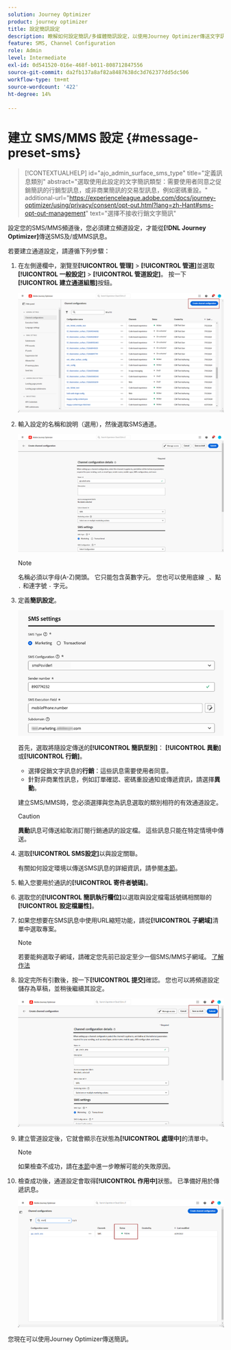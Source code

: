 ```yaml
---
solution: Journey Optimizer
product: journey optimizer
title: 設定簡訊設定
description: 瞭解如何設定簡訊/多媒體簡訊設定，以使用Journey Optimizer傳送文字訊息
feature: SMS, Channel Configuration
role: Admin
level: Intermediate
exl-id: 0d541520-016e-468f-b011-808712847556
source-git-commit: da2fb137a8af82a8487638dc3d762377dd5dc506
workflow-type: tm+mt
source-wordcount: '422'
ht-degree: 14%

---
```


# 建立 SMS/MMS 設定 {#message-preset-sms}

>[!CONTEXTUALHELP]
>id="ajo_admin_surface_sms_type"
>title="定義訊息類別"
>abstract="選取使用此設定的文字簡訊類型：需要使用者同意之促銷簡訊的行銷型訊息，或非商業簡訊的交易型訊息，例如密碼重設。"
>additional-url="https://experienceleague.adobe.com/docs/journey-optimizer/using/privacy/consent/opt-out.html?lang=zh-Hant#sms-opt-out-management" text="選擇不接收行銷文字簡訊"

設定您的SMS/MMS頻道後，您必須建立頻道設定，才能從&#x200B;**[!DNL Journey Optimizer]**&#x200B;傳送SMS及/或MMS訊息。

若要建立通道設定，請遵循下列步驟：

1. 在左側邊欄中，瀏覽至&#x200B;**[!UICONTROL 管理]** > **[!UICONTROL 管道]**&#x200B;並選取&#x200B;**[!UICONTROL 一般設定]** > **[!UICONTROL 管道設定]**。 按一下&#x200B;**[!UICONTROL 建立通道組態]**&#x200B;按鈕。

   ![](assets/preset-create.png)

1. 輸入設定的名稱和說明（選用），然後選取SMS通道。

   ![](assets/sms-create-surface.png)

   >[!NOTE]
   >
   > 名稱必須以字母(A-Z)開頭。 它只能包含英數字元。 您也可以使用底線 `_`、點 `.` 和連字號 `-` 字元。

1. 定義&#x200B;**簡訊設定**。

   ![](assets/sms-surface-settings.png)

   首先，選取將隨設定傳送的&#x200B;**[!UICONTROL 簡訊型別]**： **[!UICONTROL 異動]**&#x200B;或&#x200B;**[!UICONTROL 行銷]**。

   * 選擇促銷文字訊息的&#x200B;**行銷**：這些訊息需要使用者同意。
   * 針對非商業性訊息，例如訂單確認、密碼重設通知或傳遞資訊，請選擇&#x200B;**異動**。

   建立SMS/MMS時，您必須選擇與您為訊息選取的類別相符的有效通道設定。

   >[!CAUTION]
   >
   >**異動**&#x200B;訊息可傳送給取消訂閱行銷通訊的設定檔。 這些訊息只能在特定情境中傳送。

1. 選取&#x200B;**[!UICONTROL SMS設定]**&#x200B;以與設定關聯。

   有關如何設定環境以傳送SMS訊息的詳細資訊，請參閱[本節](#create-api)。

1. 輸入&#x200B;您要用於通訊的&#x200B;**[!UICONTROL 寄件者號碼]**。

1. 選取您的&#x200B;**[!UICONTROL 簡訊執行欄位]**&#x200B;以選取與設定檔電話號碼相關聯的&#x200B;**[!UICONTROL 設定檔屬性]**。

1. 如果您想要在SMS訊息中使用URL縮短功能，請從&#x200B;**[!UICONTROL 子網域]**&#x200B;清單中選取專案。

   >[!NOTE]
   >
   >若要能夠選取子網域，請確定您先前已設定至少一個SMS/MMS子網域。 [了解作法](sms-subdomains.md)

1. 設定完所有引數後，按一下&#x200B;**[!UICONTROL 提交]**&#x200B;確認。 您也可以將頻道設定儲存為草稿，並稍後繼續其設定。

   ![](assets/sms-submit-surface.png)

1. 建立管道設定後，它就會顯示在狀態為&#x200B;**[!UICONTROL 處理中]**&#x200B;的清單中。

   >[!NOTE]
   >
   >如果檢查不成功，請在[本節](../configuration/channel-surfaces.md)中進一步瞭解可能的失敗原因。

1. 檢查成功後，通道設定會取得&#x200B;**[!UICONTROL 作用中]**&#x200B;狀態。 已準備好用於傳遞訊息。

   ![](assets/preset-active.png)

您現在可以使用Journey Optimizer傳送簡訊。
